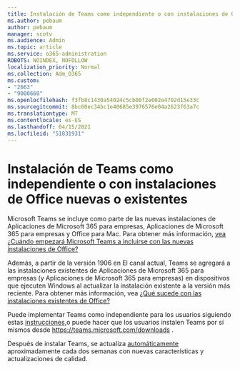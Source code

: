```yaml
---
title: Instalación de Teams como independiente o con instalaciones de Office nuevas o existentes
ms.author: pebaum
author: pebaum
manager: scotv
ms.audience: Admin
ms.topic: article
ms.service: o365-administration
ROBOTS: NOINDEX, NOFOLLOW
localization_priority: Normal
ms.collection: Adm_O365
ms.custom:
- "2663"
- "9000660"
ms.openlocfilehash: f3fb8c1430a54024c5cb00f2e002e4702d15e33c
ms.sourcegitcommit: 8bc60ec34bc1e40685e3976576e04a2623f63a7c
ms.translationtype: MT
ms.contentlocale: es-ES
ms.lasthandoff: 04/15/2021
ms.locfileid: "51831931"
---
```

# <a name="installing-teams-as-standalone-or-with-new-or-existing-office-installations"></a>Instalación de Teams como independiente o con instalaciones de Office nuevas o existentes

Microsoft Teams se incluye  como parte de las nuevas instalaciones de Aplicaciones de Microsoft 365 para empresas, Aplicaciones de Microsoft 365 para empresas y Office para Mac. Para obtener más información, [vea ¿Cuándo empezará Microsoft Teams a incluirse con las nuevas instalaciones de Office?](https://docs.microsoft.com/deployoffice/teams-install#when-will-microsoft-teams-start-being-included-with-new-installations-of-microsoft-365-apps)

Además, a partir de la versión 1906  en El canal actual, Teams se agregará a las instalaciones existentes de Aplicaciones de Microsoft 365 para empresas (y Aplicaciones de Microsoft 365 para empresas) en dispositivos que ejecuten Windows al actualizar la instalación existente a la versión más reciente. Para obtener más información, vea [¿Qué sucede con las instalaciones existentes de Office?](https://docs.microsoft.com/deployoffice/teams-install#what-about-existing-installations-of-microsoft-365-apps)

Puede implementar Teams como independiente para los usuarios siguiendo estas [instrucciones,](https://docs.microsoft.com/MicrosoftTeams/msi-deployment)o puede hacer que los usuarios instalen Teams por sí mismos desde https://teams.microsoft.com/downloads .

Después de instalar Teams, se actualiza [automáticamente](https://docs.microsoft.com/deployoffice/teams-install#feature-and-quality-updates-for-microsoft-teams) aproximadamente cada dos semanas con nuevas características y actualizaciones de calidad. 

